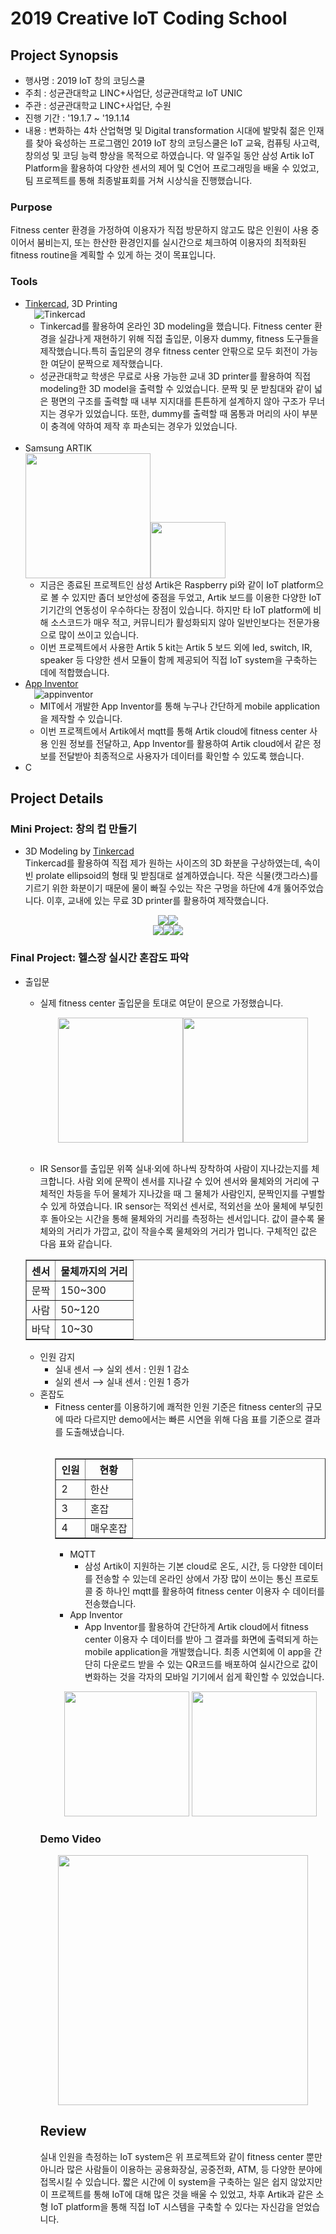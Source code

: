 # 2019 Creative IoT Coding School

## Project Synopsis
- 행사명 : 2019 IoT 창의 코딩스쿨
- 주최 : 성균관대학교 LINC+사업단, 성균관대학교 IoT UNIC
- 주관 : 성균관대학교 LINC+사업단, 수원
- 진행 기간 : '19.1.7 ~ '19.1.14
- 내용 : 변화하는 4차 산업혁명 및 Digital transformation 시대에 발맞춰 젊은 인재를 찾아 육성하는 프로그램인 2019 IoT 창의 코딩스쿨은 IoT 교육, 컴퓨팅 사고력, 창의성 및 코딩 능력 향상을 목적으로 하였습니다. 약 일주일 동안 삼성 Artik IoT Platform을 활용하여 다양한 센서의 제어 및 C언어 프로그래밍을 배울 수 있었고, 팀 프로젝트를 통해 최종발표회를 거쳐 시상식을 진행했습니다.
### Purpose
Fitness center 환경을 가정하여 이용자가 직접 방문하지 않고도 많은 인원이 사용 중이어서 붐비는지, 또는 한산한 환경인지를 실시간으로 체크하여 이용자의 최적화된 fitness routine을 계획할 수 있게 하는 것이 목표입니다.
### Tools
- <a href=https://www.tinkercad.com/>Tinkercad</a>, 3D Printing<br>&emsp;![Tinkercad](https://blog.tinkercad.com/hs-fs/hubfs/2019-TinkerCad/tc-logo.png?width=61&name=tc-logo.png)
  - Tinkercad를 활용하여 온라인 3D modeling을 했습니다. Fitness center 환경을 실감나게 재현하기 위해 직접 출입문, 이용자 dummy, fitness 도구들을 제작했습니다.특히 출입문의 경우 fitness center 안팎으로 모두 회전이 가능한 여닫이 문짝으로 제작했습니다.
  - 성균관대학교 학생은 무료로 사용 가능한 교내 3D printer를 활용하여 직접 modeling한 3D model을 출력할 수 있었습니다. 문짝 및 문 받침대와 같이 넓은 평면의 구조를 출력할 때 내부 지지대를 튼튼하게 설계하지 않아 구조가 무너지는 경우가 있었습니다. 또한, dummy를 출력할 때 몸통과 머리의 사이 부분이 충격에 약하여 제작 후 파손되는 경우가 있었습니다.<br><br>
- Samsung ARTIK<br><img src=https://static.htecgroup.com/uploads/2018/07/artic.png width="200"><img src=https://www.cnx-software.com/wp-content/uploads/2016/10/Samsung-Artik-0-Development-Kit.jpg width="120" height="90">
  - 지금은 종료된 프로젝트인 삼성 Artik은 Raspberry pi와 같이 IoT platform으로 볼 수 있지만 좀더 보안성에 중점을 두었고, Artik 보드를 이용한 다양한 IoT 기기간의 연동성이 우수하다는 장점이 있습니다. 하지만 타 IoT platform에 비해 소스코드가 매우 적고, 커뮤니티가 활성화되지 않아 일반인보다는 전문가용으로 많이 쓰이고 있습니다.
  - 이번 프로젝트에서 사용한 Artik 5 kit는 Artik 5 보드 외에 led, switch, IR, speaker 등 다양한 센서 모듈이 함께 제공되어 직접 IoT system을 구축하는 데에 적합했습니다.
- <a href="https://appinventor.mit.edu/">App Inventor</a><br>&emsp;![appinventor](https://appinventor.mit.edu/images/logo.png)
  - MIT에서 개발한 App Inventor를 통해 누구나 간단하게 mobile application을 제작할 수 있습니다.
  - 이번 프로젝트에서 Artik에서 mqtt를 통해 Artik cloud에 fitness center 사용 인원 정보를 전달하고, App Inventor를 활용하여 Artik cloud에서 같은 정보를 전달받아 최종적으로 사용자가 데이터를 확인할 수 있도록 했습니다.
- C

## Project Details
### Mini Project: 창의 컵 만들기
- 3D Modeling by <a href=https://www.tinkercad.com/>Tinkercad</a><br>
Tinkercad를 활용하여 직접 제가 원하는 사이즈의 3D 화분을 구상하였는데, 속이 빈 prolate ellipsoid의 형태 및 받침대로 설계하였습니다. 작은 식물(캣그라스)를 기르기 위한 화분이기 때문에 물이 빠질 수있는 작은 구멍을 하단에 4개 뚫어주었습니다. 이후, 교내에 있는 무료 3D printer를 활용하여 제작했습니다.<br>
<p align="center">
<img src = "https://i.imgur.com/T1iMlpx.png"><img src="https://i.imgur.com/mK2JIZX.png"><br><img src="https://i.imgur.com/xMpt0gU.png"><img src="https://i.imgur.com/k3IK8t4.png"><img src="https://i.imgur.com/GvbyZ7s.png">
</p>

### Final Project: 헬스장 실시간 혼잡도 파악
- 출입문
  - 실제 fitness center 출입문을 토대로 여닫이 문으로 가정했습니다.<br><p align="center"><img src="https://i.imgur.com/b0IcSj7.png" width="200"><img src="https://i.imgur.com/hwrCXn3.png" width="200"></p><br>
  - IR Sensor를 출입문 위쪽 실내&#183;외에 하나씩 장착하여 사람이 지나갔는지를 체크합니다. 사람 외에 문짝이 센서를 지나갈 수 있어 센서와 물체와의 거리에 구체적인 차등을 두어 물체가 지나갔을 때 그 물체가 사람인지, 문짝인지를 구별할 수 있게 하였습니다. IR sensor는 적외선 센서로, 적외선을 쏘아 물체에 부딪힌 후 돌아오는 시간을 통해 물체와의 거리를 측정하는 센서입니다. 값이 클수록 물체와의 거리가 가깝고, 값이 작을수록 물체와의 거리가 멉니다. 구체적인 값은 다음 표와 같습니다.<br>
  <table border="1">
  	<th>센서</th>
  	<th>물체까지의 거리</th>
  	<tr>
  	    <td>문짝</td>
  			<td>150~300</td>
  	</tr>
  	<tr>
  	    <td>사람</td>
  			<td>50~120</td>
  	</tr>
    <tr>
  	    <td>바닥</td>
  			<td>10~30</td>
  	</tr>
  </table>
  
    - 인원 감지
      - 실내 센서 &xrarr; 실외 센서 : 인원 1 감소<br>
      - 실외 센서 &xrarr; 실내 센서 : 인원 1 증가<br>
  - 혼잡도
      - Fitness center를 이용하기에 쾌적한 인원 기준은 fitness center의 규모에 따라 다르지만 demo에서는 빠른 시연을 위해 다음 표를 기준으로 결과를 도출해냈습니다.<br>
  &nbsp;<table border="1">
  	<th>인원</th>
  	<th>현황</th>
  	<tr>
  	    <td>2</td>
  			<td>한산</td>
  	</tr>
  	<tr>
  	    <td>3</td>
  			<td>혼잡</td>
  	</tr>
    <tr>
  	    <td>4</td>
  			<td>매우혼잡</td>
  	</tr>
  </table>

  - MQTT
    - 삼성 Artik이 지원하는 기본 cloud로 온도, 시간, 등 다양한 데이터를 전송할 수 있는데 온라인 상에서 가장 많이 쓰이는 통신 프로토콜 중 하나인 mqtt를 활용하여 fitness center 이용자 수 데이터를 전송했습니다.
  - App Inventor
    - App Inventor를 활용하여 간단하게 Artik cloud에서 fitness center 이용자 수 데이터를 받아 그 결과를 화면에 출력되게 하는 mobile application을 개발했습니다. 최종 시연회에 이 app을 간단히 다운로드 받을 수 있는 QR코드를 배포하여 실시간으로 값이 변화하는 것을 각자의 모바일 기기에서 쉽게 확인할 수 있었습니다.
  <p align="center"><img src="https://i.imgur.com/JdVgnDL.png" width="200"> <img src="https://i.imgur.com/B42uzlf.png" width="200"></p>

### Demo Video
<p align="center">
<img src = https://i.imgur.com/OjymiGy.gif width = "400">
</p>

## Review
실내 인원을 측정하는 IoT system은 위 프로젝트와 같이 fitness center 뿐만 아니라 많은 사람들이 이용하는 공용화장실, 공중전화, ATM, 등 다양한 분야에 접목시킬 수 있습니다. 짧은 시간에 이 system을 구축하는 일은 쉽지 않았지만 이 프로젝트를 통해 IoT에 대해 많은 것을 배울 수 있었고, 차후 Artik과 같은 소형 IoT platform을 통해 직접 IoT 시스템을 구축할 수 있다는 자신감을 얻었습니다.
